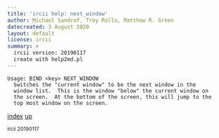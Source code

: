 ```yaml
---
title: 'ircii help: next_window'
author: Michael Sandrof, Troy Rollo, Matthew R. Green
datecreated: 3 August 2020
layout: default
license: ircii
summary: >
  ircii version: 20190117
  create with help2md.pl
---
```

```
Usage: BIND <key> NEXT_WINDOW
  Switches the "current window" to be the next window in the
  window list.  This is the window "below" the current window on
  the screen.  At the bottom of the screen, this will jump to the
  top most window on the screen.
```

[index](index.html)
[up](..)

<small> ircii 20190117 </small>
